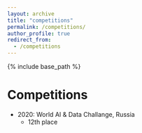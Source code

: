 ```yaml
---
layout: archive
title: "competitions"
permalink: /competitions/
author_profile: true
redirect_from:
  - /competitions
---
```


{% include base_path %}

Competitions
======
* 2020: World AI & Data Challange, Russia
  * 12th place
